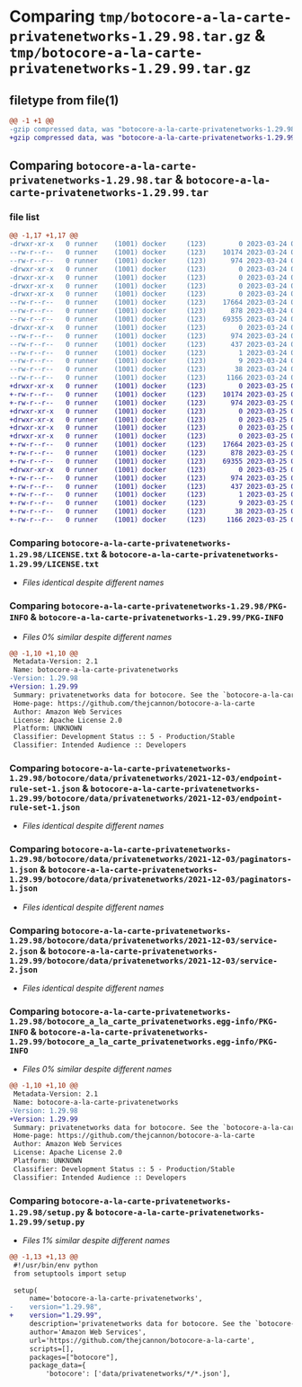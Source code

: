 # Comparing `tmp/botocore-a-la-carte-privatenetworks-1.29.98.tar.gz` & `tmp/botocore-a-la-carte-privatenetworks-1.29.99.tar.gz`

## filetype from file(1)

```diff
@@ -1 +1 @@
-gzip compressed data, was "botocore-a-la-carte-privatenetworks-1.29.98.tar", last modified: Fri Mar 24 01:24:34 2023, max compression
+gzip compressed data, was "botocore-a-la-carte-privatenetworks-1.29.99.tar", last modified: Sat Mar 25 01:23:00 2023, max compression
```

## Comparing `botocore-a-la-carte-privatenetworks-1.29.98.tar` & `botocore-a-la-carte-privatenetworks-1.29.99.tar`

### file list

```diff
@@ -1,17 +1,17 @@
-drwxr-xr-x   0 runner    (1001) docker     (123)        0 2023-03-24 01:24:34.390089 botocore-a-la-carte-privatenetworks-1.29.98/
--rw-r--r--   0 runner    (1001) docker     (123)    10174 2023-03-24 01:24:34.000000 botocore-a-la-carte-privatenetworks-1.29.98/LICENSE.txt
--rw-r--r--   0 runner    (1001) docker     (123)      974 2023-03-24 01:24:34.390089 botocore-a-la-carte-privatenetworks-1.29.98/PKG-INFO
-drwxr-xr-x   0 runner    (1001) docker     (123)        0 2023-03-24 01:24:34.390089 botocore-a-la-carte-privatenetworks-1.29.98/botocore/
-drwxr-xr-x   0 runner    (1001) docker     (123)        0 2023-03-24 01:24:34.390089 botocore-a-la-carte-privatenetworks-1.29.98/botocore/data/
-drwxr-xr-x   0 runner    (1001) docker     (123)        0 2023-03-24 01:24:34.390089 botocore-a-la-carte-privatenetworks-1.29.98/botocore/data/privatenetworks/
-drwxr-xr-x   0 runner    (1001) docker     (123)        0 2023-03-24 01:24:34.390089 botocore-a-la-carte-privatenetworks-1.29.98/botocore/data/privatenetworks/2021-12-03/
--rw-r--r--   0 runner    (1001) docker     (123)    17664 2023-03-24 01:23:57.000000 botocore-a-la-carte-privatenetworks-1.29.98/botocore/data/privatenetworks/2021-12-03/endpoint-rule-set-1.json
--rw-r--r--   0 runner    (1001) docker     (123)      878 2023-03-24 01:23:57.000000 botocore-a-la-carte-privatenetworks-1.29.98/botocore/data/privatenetworks/2021-12-03/paginators-1.json
--rw-r--r--   0 runner    (1001) docker     (123)    69355 2023-03-24 01:23:57.000000 botocore-a-la-carte-privatenetworks-1.29.98/botocore/data/privatenetworks/2021-12-03/service-2.json
-drwxr-xr-x   0 runner    (1001) docker     (123)        0 2023-03-24 01:24:34.390089 botocore-a-la-carte-privatenetworks-1.29.98/botocore_a_la_carte_privatenetworks.egg-info/
--rw-r--r--   0 runner    (1001) docker     (123)      974 2023-03-24 01:24:34.000000 botocore-a-la-carte-privatenetworks-1.29.98/botocore_a_la_carte_privatenetworks.egg-info/PKG-INFO
--rw-r--r--   0 runner    (1001) docker     (123)      437 2023-03-24 01:24:34.000000 botocore-a-la-carte-privatenetworks-1.29.98/botocore_a_la_carte_privatenetworks.egg-info/SOURCES.txt
--rw-r--r--   0 runner    (1001) docker     (123)        1 2023-03-24 01:24:34.000000 botocore-a-la-carte-privatenetworks-1.29.98/botocore_a_la_carte_privatenetworks.egg-info/dependency_links.txt
--rw-r--r--   0 runner    (1001) docker     (123)        9 2023-03-24 01:24:34.000000 botocore-a-la-carte-privatenetworks-1.29.98/botocore_a_la_carte_privatenetworks.egg-info/top_level.txt
--rw-r--r--   0 runner    (1001) docker     (123)       38 2023-03-24 01:24:34.390089 botocore-a-la-carte-privatenetworks-1.29.98/setup.cfg
--rw-r--r--   0 runner    (1001) docker     (123)     1166 2023-03-24 01:24:34.000000 botocore-a-la-carte-privatenetworks-1.29.98/setup.py
+drwxr-xr-x   0 runner    (1001) docker     (123)        0 2023-03-25 01:23:00.660619 botocore-a-la-carte-privatenetworks-1.29.99/
+-rw-r--r--   0 runner    (1001) docker     (123)    10174 2023-03-25 01:23:00.000000 botocore-a-la-carte-privatenetworks-1.29.99/LICENSE.txt
+-rw-r--r--   0 runner    (1001) docker     (123)      974 2023-03-25 01:23:00.660619 botocore-a-la-carte-privatenetworks-1.29.99/PKG-INFO
+drwxr-xr-x   0 runner    (1001) docker     (123)        0 2023-03-25 01:23:00.656619 botocore-a-la-carte-privatenetworks-1.29.99/botocore/
+drwxr-xr-x   0 runner    (1001) docker     (123)        0 2023-03-25 01:23:00.656619 botocore-a-la-carte-privatenetworks-1.29.99/botocore/data/
+drwxr-xr-x   0 runner    (1001) docker     (123)        0 2023-03-25 01:23:00.656619 botocore-a-la-carte-privatenetworks-1.29.99/botocore/data/privatenetworks/
+drwxr-xr-x   0 runner    (1001) docker     (123)        0 2023-03-25 01:23:00.660619 botocore-a-la-carte-privatenetworks-1.29.99/botocore/data/privatenetworks/2021-12-03/
+-rw-r--r--   0 runner    (1001) docker     (123)    17664 2023-03-25 01:22:12.000000 botocore-a-la-carte-privatenetworks-1.29.99/botocore/data/privatenetworks/2021-12-03/endpoint-rule-set-1.json
+-rw-r--r--   0 runner    (1001) docker     (123)      878 2023-03-25 01:22:12.000000 botocore-a-la-carte-privatenetworks-1.29.99/botocore/data/privatenetworks/2021-12-03/paginators-1.json
+-rw-r--r--   0 runner    (1001) docker     (123)    69355 2023-03-25 01:22:12.000000 botocore-a-la-carte-privatenetworks-1.29.99/botocore/data/privatenetworks/2021-12-03/service-2.json
+drwxr-xr-x   0 runner    (1001) docker     (123)        0 2023-03-25 01:23:00.660619 botocore-a-la-carte-privatenetworks-1.29.99/botocore_a_la_carte_privatenetworks.egg-info/
+-rw-r--r--   0 runner    (1001) docker     (123)      974 2023-03-25 01:23:00.000000 botocore-a-la-carte-privatenetworks-1.29.99/botocore_a_la_carte_privatenetworks.egg-info/PKG-INFO
+-rw-r--r--   0 runner    (1001) docker     (123)      437 2023-03-25 01:23:00.000000 botocore-a-la-carte-privatenetworks-1.29.99/botocore_a_la_carte_privatenetworks.egg-info/SOURCES.txt
+-rw-r--r--   0 runner    (1001) docker     (123)        1 2023-03-25 01:23:00.000000 botocore-a-la-carte-privatenetworks-1.29.99/botocore_a_la_carte_privatenetworks.egg-info/dependency_links.txt
+-rw-r--r--   0 runner    (1001) docker     (123)        9 2023-03-25 01:23:00.000000 botocore-a-la-carte-privatenetworks-1.29.99/botocore_a_la_carte_privatenetworks.egg-info/top_level.txt
+-rw-r--r--   0 runner    (1001) docker     (123)       38 2023-03-25 01:23:00.660619 botocore-a-la-carte-privatenetworks-1.29.99/setup.cfg
+-rw-r--r--   0 runner    (1001) docker     (123)     1166 2023-03-25 01:23:00.000000 botocore-a-la-carte-privatenetworks-1.29.99/setup.py
```

### Comparing `botocore-a-la-carte-privatenetworks-1.29.98/LICENSE.txt` & `botocore-a-la-carte-privatenetworks-1.29.99/LICENSE.txt`

 * *Files identical despite different names*

### Comparing `botocore-a-la-carte-privatenetworks-1.29.98/PKG-INFO` & `botocore-a-la-carte-privatenetworks-1.29.99/PKG-INFO`

 * *Files 0% similar despite different names*

```diff
@@ -1,10 +1,10 @@
 Metadata-Version: 2.1
 Name: botocore-a-la-carte-privatenetworks
-Version: 1.29.98
+Version: 1.29.99
 Summary: privatenetworks data for botocore. See the `botocore-a-la-carte` package for more info.
 Home-page: https://github.com/thejcannon/botocore-a-la-carte
 Author: Amazon Web Services
 License: Apache License 2.0
 Platform: UNKNOWN
 Classifier: Development Status :: 5 - Production/Stable
 Classifier: Intended Audience :: Developers
```

### Comparing `botocore-a-la-carte-privatenetworks-1.29.98/botocore/data/privatenetworks/2021-12-03/endpoint-rule-set-1.json` & `botocore-a-la-carte-privatenetworks-1.29.99/botocore/data/privatenetworks/2021-12-03/endpoint-rule-set-1.json`

 * *Files identical despite different names*

### Comparing `botocore-a-la-carte-privatenetworks-1.29.98/botocore/data/privatenetworks/2021-12-03/paginators-1.json` & `botocore-a-la-carte-privatenetworks-1.29.99/botocore/data/privatenetworks/2021-12-03/paginators-1.json`

 * *Files identical despite different names*

### Comparing `botocore-a-la-carte-privatenetworks-1.29.98/botocore/data/privatenetworks/2021-12-03/service-2.json` & `botocore-a-la-carte-privatenetworks-1.29.99/botocore/data/privatenetworks/2021-12-03/service-2.json`

 * *Files identical despite different names*

### Comparing `botocore-a-la-carte-privatenetworks-1.29.98/botocore_a_la_carte_privatenetworks.egg-info/PKG-INFO` & `botocore-a-la-carte-privatenetworks-1.29.99/botocore_a_la_carte_privatenetworks.egg-info/PKG-INFO`

 * *Files 0% similar despite different names*

```diff
@@ -1,10 +1,10 @@
 Metadata-Version: 2.1
 Name: botocore-a-la-carte-privatenetworks
-Version: 1.29.98
+Version: 1.29.99
 Summary: privatenetworks data for botocore. See the `botocore-a-la-carte` package for more info.
 Home-page: https://github.com/thejcannon/botocore-a-la-carte
 Author: Amazon Web Services
 License: Apache License 2.0
 Platform: UNKNOWN
 Classifier: Development Status :: 5 - Production/Stable
 Classifier: Intended Audience :: Developers
```

### Comparing `botocore-a-la-carte-privatenetworks-1.29.98/setup.py` & `botocore-a-la-carte-privatenetworks-1.29.99/setup.py`

 * *Files 1% similar despite different names*

```diff
@@ -1,13 +1,13 @@
 #!/usr/bin/env python
 from setuptools import setup
 
 setup(
     name='botocore-a-la-carte-privatenetworks',
-    version="1.29.98",
+    version="1.29.99",
     description='privatenetworks data for botocore. See the `botocore-a-la-carte` package for more info.',
     author='Amazon Web Services',
     url='https://github.com/thejcannon/botocore-a-la-carte',
     scripts=[],
     packages=["botocore"],
     package_data={
         'botocore': ['data/privatenetworks/*/*.json'],
```

